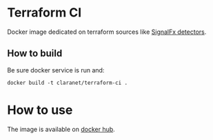# Terraform CI

Docker image dedicated on terraform sources like [SignalFx detectors](https://github.com/claranet/terraform-signalfx-detectors).

## How to build

Be sure docker service is run and:

```
docker build -t claranet/terraform-ci .
```

# How to use

The image is available on [docker hub](https://hub.docker.com/r/claranet/terraform-ci).
